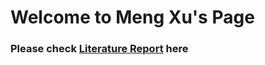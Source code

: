 # Welcome to Meng Xu's Page


### Please check [Literature Report](https://github.com/MengIrisXu/mengxu.github.io/master/paper.md) here


